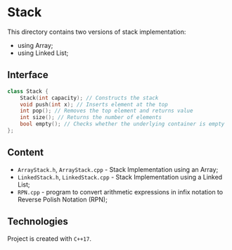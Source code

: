 # Stack
This directory contains two versions of stack implementation:
* using Array;
* using Linked List;

## Interface
```cpp
class Stack {
    Stack(int capacity); // Constructs the stack
    void push(int x); // Inserts element at the top
    int pop(); // Removes the top element and returns value
    int size(); // Returns the number of elements
    bool empty(); // Checks whether the underlying container is empty
};
```

## Content
* ```ArrayStack.h```,  ```ArrayStack.cpp``` - Stack Implementation using an Array;
* ```LinkedStack.h```, ```LinkedStack.cpp``` - Stack Implementation using a Linked List;
* ```RPN.cpp``` - program to convert arithmetic expressions in infix notation to Reverse Polish Notation (RPN);

## Technologies
Project is created with ```C++17```.
